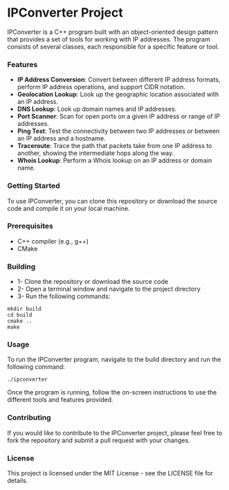 # IPConverter Project
IPConverter is a C++ program built with an object-oriented design pattern that provides a set of tools for working with IP addresses. The program consists of several classes, each responsible for a specific feature or tool.

### Features
* **IP Address Conversion**: Convert between different IP address formats, perform IP address operations, and support CIDR notation.
* **Geolocation Lookup**: Look up the geographic location associated with an IP address.
* **DNS Lookup**: Look up domain names and IP addresses.
* **Port Scanner**: Scan for open ports on a given IP address or range of IP addresses.
* **Ping Test**: Test the connectivity between two IP addresses or between an IP address and a hostname.
* **Traceroute**: Trace the path that packets take from one IP address to another, showing the intermediate hops along the way.
* **Whois Lookup**: Perform a Whois lookup on an IP address or domain name.

### Getting Started
To use IPConverter, you can clone this repository or download the source code and compile it on your local machine.

### Prerequisites
* C++ compiler (e.g., g++)
* CMake
### Building
* 1- Clone the repository or download the source code
* 2- Open a terminal window and navigate to the project directory
* 3- Run the following commands:

```
mkdir build
cd build
cmake ..
make
```
### Usage
To run the IPConverter program, navigate to the build directory and run the following command:
```
./ipconverter
```
Once the program is running, follow the on-screen instructions to use the different tools and features provided.

### Contributing
If you would like to contribute to the IPConverter project, please feel free to fork the repository and submit a pull request with your changes.

### License
This project is licensed under the MIT License - see the LICENSE file for details.
